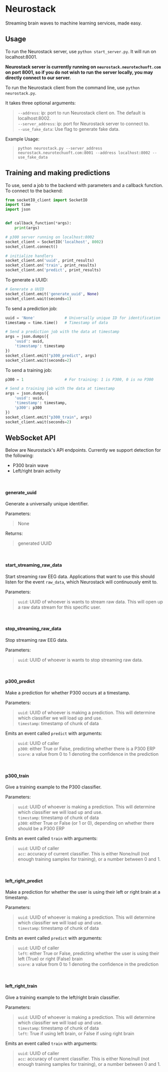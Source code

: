 
# Neurostack

Streaming brain waves to machine learning services, made easy.

## Usage

To run the Neurostack server, use `python start_server.py`. It will run on localhost:8001.

__Neurostack server is currently running on `neurostack.neurotechuoft.com` on port 8001, so if you do not wish to run the server locally, you may directly connect to our server.__

To run the Neurostack client from the command line, use `python neurostack.py`.

It takes three optional arguments:

> `--address`: ip: port to run Neurostack client on. The default is localhost:8002.\
>`--server_address`: ip: port for Neurostack server to connect to.\
>`--use_fake_data`: Use flag to generate fake data.

Example Usage:

>`python neurostack.py --server_address neurostack.neurotechuoft.com:8001 --address localhost:8002 --use_fake_data`


## Training and making predictions

To use, send a job to the backend with parameters and a callback function. To connect to the backend:

```python
from socketIO_client import SocketIO
import time
import json


def callback_function(*args):
    print(args)

# p300 server running on localhost:8002
socket_client = SocketIO('localhost', 8002)
socket_client.connect()

# initialize handlers
socket_client.on('uuid', print_results)
socket_client.on('train', print_results)
socket_client.on('predict', print_results)
```

To generate a UUID:

```python
# Generate a UUID
socket_client.emit('generate_uuid', None)
socket_client.wait(seconds=1)
```

To send a prediction job:

```python
uuid = 'None'             # Universally unique ID for identification
timestamp = time.time()   # Timestamp of data

# Send a prediction job with the data at timestamp
args = json.dumps({
    'uuid': uuid,
    'timestamp': timestamp
})
socket_client.emit("p300_predict", args)
socket_client.wait(seconds=2)
```

To send a training job:

```python
p300 = 1                  # For training: 1 is P300, 0 is no P300

# Send a training job with the data at timestamp
args = json.dumps({
    'uuid': uuid,
    'timestamp': timestamp,
    'p300': p300
})
socket_client.emit("p300_train", args)
socket_client.wait(seconds=2)
```

## WebSocket API

Below are Neurostack's API endpoints. Currently we support detection for the following:

- P300 brain wave
- Left/right brain activity

<br/>

#### generate_uuid
Generate a universally unique identifier.

Parameters:
> None

Returns:
> generated UUID

<br/>

#### start_streaming_raw_data

Start streaming raw EEG data. Applications that want to use this should listen for the event `raw_data`, which Neurostack will continuously emit to.

Parameters: 
>`uuid`: UUID of whoever is wants to stream raw data. This will open up a raw data stream for this specific user.

<br/>

#### stop_streaming_raw_data

Stop streaming raw EEG data. 

Parameters: 
>`uuid`: UUID of whoever is wants to stop streaming raw data.

<br/>

#### p300_predict
Make a prediction for whether P300 occurs at a timestamp.

Parameters:
> `uuid`: UUID of whoever is making a prediction. This will determine which classifier we will load up and use.  
>`timestamp`: timestamp of chunk of data

Emits an event called `predict` with arguments:
> `uuid`: UUID of caller  
>`p300`: either True or False, predicting whether there is a P300 ERP  
>`score`: a value from 0 to 1 denoting the confidence in the prediction

<br/>

#### p300_train
Give a training example to the P300 classifier.

Parameters:
> `uuid`: UUID of whoever is making a prediction. This will determine which classifier we will load up and use.  
>`timestamp`: timestamp of chunk of data  
>`p300`: either True or False (or 1 or 0), depending on whether there should be a P300 ERP

Emits an event called `train` with arguments:
> `uuid`: UUID of caller  
`acc`: accuracy of current classifier. This is either None/null (not enough training samples for training), or a number between 0 and 1.

<br/>

#### left_right_predict
Make a prediction for whether the user is using their left or right brain at a timestamp.

Parameters:
> `uuid`: UUID of whoever is making a prediction. This will determine which classifier we will load up and use.  
`timestamp`: timestamp of chunk of data

Emits an event called `predict` with arguments:
> `uuid`: UUID of caller  
`left`: either True or False, predicting whether the user is using their left (True) or right (False) brain  
`score`: a value from 0 to 1 denoting the confidence in the prediction

<br/>

#### left_right_train
Give a training example to the left/right brain classifier.

Parameters:
> `uuid`: UUID of whoever is making a prediction. This will determine which classifier we will load up and use.  
`timestamp`: timestamp of chunk of data  
`left`: True if using left brain, or False if using right brain

Emits an event called `train` with arguments:
> `uuid`: UUID of caller  
>`acc`: accuracy of current classifier. This is either None/null (not enough training samples for training), or a number between 0 and 1.
